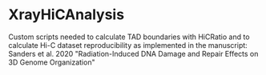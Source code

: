 # XrayHiCAnalysis
Custom scripts needed to calculate TAD boundaries with HiCRatio and to calculate Hi-C dataset reproducibility as implemented in the manuscript: Sanders et al. 2020 "Radiation-Induced DNA Damage and Repair Effects on 3D Genome Organization" 
